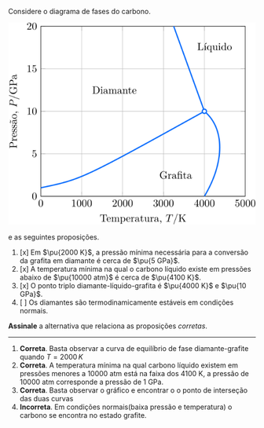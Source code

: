 Considere o diagrama de fases do carbono.

![Figura do problema 2C08.](2C08-1P.svg)

e as seguintes proposições.

1. [x] Em $\pu{2000 K}$, a pressão mínima necessária para a conversão da grafita em diamante é cerca de $\pu{5 GPa}$.
2. [x] A temperatura mínima na qual o carbono líquido existe em pressões abaixo de $\pu{10000 atm}$ é cerca de $\pu{4100 K}$.
3. [x] O ponto triplo diamante-líquido-grafita é $\pu{4000 K}$ e $\pu{10 GPa}$.
4. [ ] Os diamantes são termodinamicamente estáveis em condições normais.

**Assinale** a alternativa que relaciona as proposições *corretas*.

---

1. **Correta**. Basta observar a curva de equilíbrio de fase diamante-grafite quando $T=2000\, K$
2. **Correta**. A temperatura mínima na qual carbono líquido existem em pressões menores a 10000 atm está na faixa dos 4100 K, a pressão de 10000 atm corresponde a pressão de 1 GPa.
3. **Correta**. Basta observar o gráfico e encontrar o o ponto de interseção das duas curvas
4. **Incorreta**. Em condições normais(baixa pressão e temperatura) o carbono se encontra no estado grafite.


